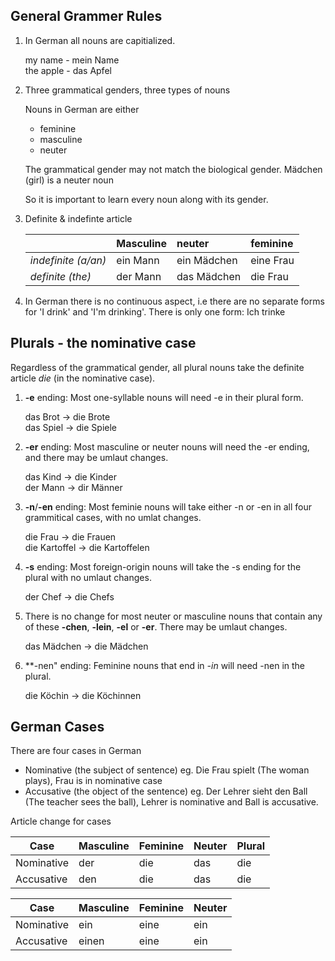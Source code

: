 ## General Grammer Rules

1. In German all nouns are capitialized. 

   my name - mein Name  
   the apple - das Apfel  

1. Three grammatical genders, three types of nouns

   Nouns in German are either
      * feminine
      * masculine
      * neuter

   The grammatical gender may not match the biological gender. Mädchen (girl) is a neuter noun

   So it is important to learn every noun along with its gender.

1. Definite & indefinte article

   |  | Masculine | neuter | feminine |
   |--|-----------|:--------|:----------|
   | *indefinite (a/an)* | ein Mann | ein Mädchen | eine Frau |
   | *definite (the)* | der Mann | das Mädchen | die Frau |


1. In German there is no continuous aspect, i.e there are no separate forms for 'I drink' and 'I'm drinking'. 
   There is only one form: Ich trinke

## Plurals - the nominative case

Regardless of the grammatical gender, all plural nouns take the definite article *die* (in the nominative case).

1. **-e** ending: Most one-syllable nouns will need  -e in their plural form.

   das Brot -> die Brote  
   das Spiel -> die Spiele  

1. **-er** ending: Most masculine or neuter nouns will need the -er ending, and there may be umlaut changes.

   das Kind -> die Kinder  
   der Mann -> dir Männer  

1. **-n**/**-en** ending: Most feminie nouns will take either  -n or -en in all four grammitical cases, with no umlat changes.

   die Frau -> die Frauen  
   die Kartoffel -> die Kartoffelen  

1. **-s** ending: Most foreign-origin nouns will take the -s ending for the plural with no umlaut changes.

   der Chef -> die Chefs

1. There is no change for most neuter or masculine nouns that contain any of these **-chen**, **-lein**, **-el** or **-er**. There may be umlaut changes.

   das Mädchen -> die Mädchen

1. **-nen" ending: Feminine nouns that end in *-in* will need -nen in the plural. 

   die Köchin -> die Köchinnen

## German Cases
There are four cases in German

* Nominative (the subject of sentence) eg. Die Frau spielt (The woman plays), Frau is in nominative case  
* Accusative (the object of the sentence) eg. Der Lehrer sieht den Ball (The teacher sees the ball), Lehrer is nominative and Ball is accusative.

Article change for cases

   | Case | Masculine | Feminine | Neuter | Plural |
   |------|-----------|----------|--------|--------|
   | Nominative | der | die | das | die |
   | Accusative | den | die | das | die |


   | Case | Masculine | Feminine | Neuter |
   |------|-----------|----------|--------|
   | Nominative | ein | eine | ein |
   | Accusative | einen | eine | ein |